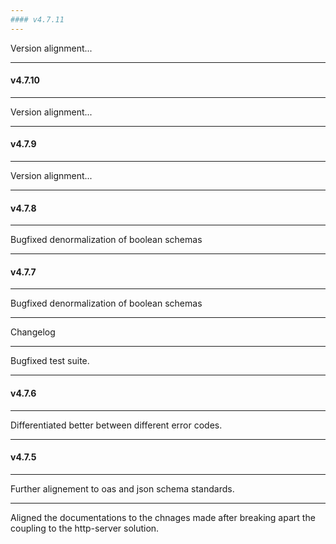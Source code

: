 ```yaml
---
#### v4.7.11
---
```


Version alignment...

---
#### v4.7.10
---

Version alignment...

---
#### v4.7.9
---

Version alignment...

---
#### v4.7.8
---

Bugfixed denormalization of boolean schemas

---
#### v4.7.7
---

Bugfixed denormalization of boolean schemas

---

Changelog

---

Bugfixed test suite.

---
#### v4.7.6
---

Differentiated better between different error codes.

---
#### v4.7.5
---

Further alignement to oas and json schema standards.

---

Aligned the documentations to the chnages made after breaking apart the coupling to the http-server solution.
